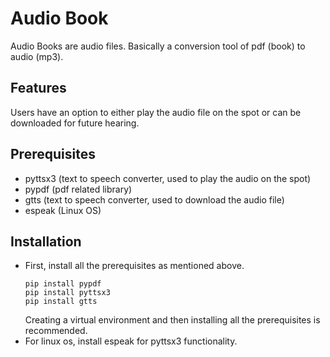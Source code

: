 # Audio Book

Audio Books are audio files. Basically a conversion tool of pdf (book) to audio (mp3).

## Features

Users have an option to either play the audio file on the spot or can be downloaded for future hearing.

## Prerequisites

- pyttsx3 (text to speech converter, used to play the audio on the spot)
- pypdf (pdf related library)
- gtts (text to speech converter, used to download the audio file)
- espeak (Linux OS)

## Installation

- First, install all the prerequisites as mentioned above.
    ```
    pip install pypdf
    pip install pyttsx3
    pip install gtts
    ```
    Creating a virtual environment and then installing all the prerequisites is recommended.
- For linux os, install espeak for pyttsx3 functionality.
